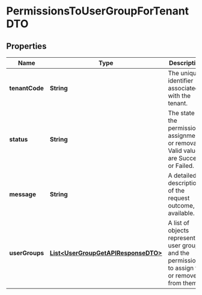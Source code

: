 

# PermissionsToUserGroupForTenantDTO


## Properties

| Name | Type | Description | Notes |
|------------ | ------------- | ------------- | -------------|
|**tenantCode** | **String** | The unique identifier associated with the tenant. |  [optional] |
|**status** | **String** | The state of the permission assignment or removal. Valid values are Succeed or Failed. |  [optional] |
|**message** | **String** | A detailed description of the request outcome, if available. |  [optional] |
|**userGroups** | [**List&lt;UserGroupGetAPIResponseDTO&gt;**](UserGroupGetAPIResponseDTO.md) | A list of objects representing user groups and the permissions to assign to or remove from them. |  [optional] |



